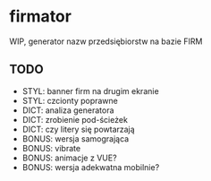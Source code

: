 # firmator
WIP, generator nazw przedsiębiorstw na bazie FIRM

## TODO
* STYL: banner firm na drugim ekranie
* STYL: czcionty poprawne
* DICT: analiza generatora
* DICT: zrobienie pod-ścieżek
* DICT: czy litery się powtarzają
* BONUS: wersja samogrająca
* BONUS: vibrate
* BONUS: animacje z VUE?
* BONUS: wersja adekwatna mobilnie?